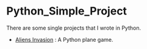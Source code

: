 # Python_Simple_Project

There are some single projects that I wrote in Python.

- [Aliens Invasion](https://github.com/XzzF/Python_Single_Project/tree/master/Aliens_Invasion) : A Python plane game.


